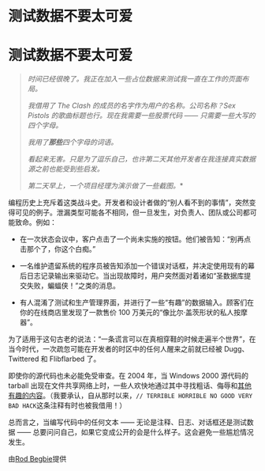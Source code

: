 # 测试数据不要太可爱

# 测试数据不要太可爱

> *时间已经很晚了。我正在加入一些占位数据来测试我一直在工作的页面布局。*
> 
> *我借用了 The Clash 的成员的名字作为用户的名称。公司名称？Sex Pistols 的歌曲标题也行。现在我需要一些股票代码 —— 只需要一些大写的四个字母。*
> 
> *我用了**那些**四个字母的词语。*
> 
> *看起来无害。只是为了逗乐自己，也许第二天其他开发者在我连接真实数据源之前也能受到些启发。*
> 
> *第二天早上，一个项目经理为演示做了一些截图。**

编程历史上充斥着这类战斗史。开发者和设计者做的“别人看不到的事情”，突然变得可见的例子。泄漏类型可能各不相同，但一旦发生，对负责人、团队或公司都可能致命。例如：

+   在一次状态会议中，客户点击了一个尚未实施的按钮。他们被告知：“别再点击那个了，你这个白痴。”

+   一名维护遗留系统的程序员被告知添加一个错误对话框，并决定使用现有的幕后日志记录输出来驱动它。当出现故障时，用户突然面对着诸如“圣数据库提交失败，蝙蝠侠！”之类的消息。

+   有人混淆了测试和生产管理界面，并进行了一些“有趣”的数据输入。顾客们在你的在线商店里发现了一款售价 100 万美元的“像比尔·盖茨形状的私人按摩器”。

为了适用于这句古老的说法：“一条谎言可以在真相穿鞋的时候走遍半个世界”，在当今时代，一次疏忽可能在开发者的时区中的任何人醒来之前就已经被 Dugg、Twittered 和 Flibflarbed 了。

即使你的源代码也未必能免受审查。在 2004 年，当 Windows 2000 源代码的 tarball 出现在文件共享网络上时，一些人欢快地通过其中寻找粗话、侮辱和[其他有趣的内容](http://www.kuro5hin.org/story/2004/2/15/71552/7795)。（我要承认，自从那时以来，`// TERRIBLE HORRIBLE NO GOOD VERY BAD HACK`这条注释有时也被我借用！）

总而言之，当编写代码中的任何文本 —— 无论是注释、日志、对话框还是测试数据 —— 总要问问自己，如果它变成公开的会是什么样子。这会避免一些尴尬情况发生。

由[Rod Begbie](http://programmer.97things.oreilly.com/wiki/index.php/Rod_Begbie)提供

